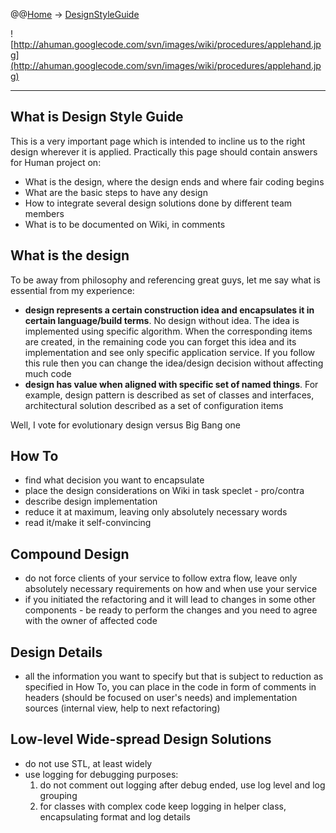 @@[Home](Home.md) -> [DesignStyleGuide](DesignStyleGuide.md)

![http://ahuman.googlecode.com/svn/images/wiki/procedures/applehand.jpg](http://ahuman.googlecode.com/svn/images/wiki/procedures/applehand.jpg)

---


## What is Design Style Guide ##

This is a very important page which is intended to incline us to the right design wherever it is applied. Practically this page should contain answers for Human project on:

  * What is the design, where the design ends and where fair coding begins
  * What are the basic steps to have any design
  * How to integrate several design solutions done by different team members
  * What is to be documented on Wiki, in comments

## What is the design ##

To be away from philosophy and referencing great guys, let me say what is essential from my experience:

  * **design represents a certain construction idea and encapsulates it in certain language/build terms**. No design without idea. The idea is implemented using specific algorithm. When the corresponding items are created, in the remaining code you can forget this idea and its implementation and see only specific application service. If you follow this rule then you can change the idea/design decision without affecting much code
  * **design has value when aligned with specific set of named things**. For example, design pattern is described as set of classes and interfaces, architectural solution described as a set of configuration items

Well, I vote for evolutionary design versus Big Bang one

## How To ##

  * find what decision you want to encapsulate
  * place the design considerations on Wiki in task speclet - pro/contra
  * describe design implementation
  * reduce it at maximum, leaving only absolutely necessary words
  * read it/make it self-convincing

## Compound Design ##

  * do not force clients of your service to follow extra flow, leave only absolutely necessary requirements on how and when use your service
  * if you initiated the refactoring and it will lead to changes in some other components - be ready to perform the changes and you need to agree with the owner of affected code

## Design Details ##

  * all the information you want to specify but that is subject to reduction as specified in How To, you can place in the code in form of comments in headers (should be focused on user's needs) and implementation sources (internal view, help to next refactoring)

## Low-level Wide-spread Design Solutions ##

  * do not use STL, at least widely
  * use logging for debugging purposes:
    1. do not comment out logging after debug ended, use log level and log grouping
    1. for classes with complex code keep logging in helper class, encapsulating format and log details